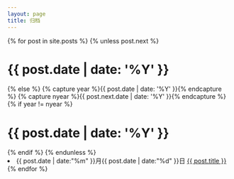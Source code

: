 ```yaml
---
layout: page
title: 归档
---
```

{% for post in site.posts %}
{% unless post.next %}
<h1 class="page-data-year">{{ post.date | date: '%Y' }}</h1>
{% else %}
	{% capture year %}{{ post.date | date: '%Y' }}{% endcapture %}
	{% capture nyear %}{{ post.next.date | date: '%Y' }}{% endcapture %}
	{% if year != nyear %}
<h1 class="page-data-year">{{ post.date | date: '%Y' }}</h1>
	{% endif %}
{% endunless %}
<li class="page-data-md">{{ post.date | date:"%m" }}月{{ post.date | date:"%d" }}日 <a class="title" href="{{ post.url }}"><i class="fa fa-hand-o-right"></i> {{ post.title }}</a></li>
{% endfor %}